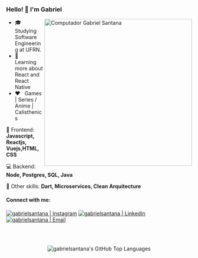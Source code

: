### Hello! 👋 I'm Gabriel

<img src="https://i.pinimg.com/originals/78/5a/1b/785a1b9c359640da6bc9cfe3670b42ba.png" width="400px" align="right" alt="Computador Gabriel Santana">

<p align="left"> 
  <ul>
    <li>🎓 &nbsp; Studying Software Engineering at UFRN.</li>
    <li>📘 &nbsp; Learning more about React and React Native</li>
    <li>❤️ &nbsp; Games | Series / Anime | Calisthenics</li>
  </ul>
</p>

<p align="left">
  🚀 Frontend: <strong>Javascript, Reactjs, Vuejs,HTML, CSS</strong>  
</p>
<p align="left">
  💻 Backend: <strong>Node, Postgres, SQL, Java</strong>
</p>

<p align="left">
💼 Other skills: <strong>Dart, Microservices, Clean Arquitecture</strong>
</p>

#### Connect with me:

<!-- [<img align="left" alt="gabrielsantana | Website" src="https://img.shields.io/badge/Website-gabrielsantana-blue?style=flat-square&logo=google-chrome" />][website] -->
[<img align="center" alt="gabrielsantana | Instagram" src="https://img.shields.io/badge/Instagram-gabrielsantana.png-blue?style=flat-square&logo=instagram" />][instagram]
[<img align="center" alt="gabrielsantana | LinkedIn" src="https://img.shields.io/badge/LinkedIn-Gabriel%20Santana%20-blue?style=flat-square&logo=linkedin" />][linkedin]
[<img align="center" alt="gabrielsantana | Email" src="https://img.shields.io/badge/Email-gabsop@hotmail.com-blue?style=flat-square&logo=gmail" />][email]

<br />
<br />

<!-- <img align="left" alt="gabrielsantana's GitHub Stats" src="https://github-readme-stats.vercel.app/api?username=gabrielsantana&show_icons=true&hide_border=true&hide=contribs&theme=dracula" /> -->
<p align="center">
  <img alt="gabrielsantana's GitHub Top Languages" src="https://github-readme-stats.vercel.app/api/top-langs/?username=Gabsop&layout=compact&langs_count=6&hide_border=true&theme=dracula" />
</p>

[website]: https://Gabsop.github.io/portfolio/
[instagram]: https://www.instagram.com/gabrielsantana.png/
[linkedin]: https://www.linkedin.com/in/Gabrielsop/
[email]: mailto:gabsop@hotmail.com
